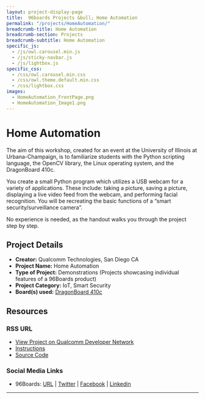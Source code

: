 ```yaml
---
layout: project-display-page
title:  96boards Projects &bull; Home Automation
permalink: "/projects/HomeAutomation/"
breadcrumb-title: Home Automation
breadcrumb-section: Projects
breadcrumb-subtitle: Home Automation
specific_js:
  - /js/owl.carousel.min.js
  - /js/sticky-navbar.js
  - /js/lightbox.js
specific_css:
  - /css/owl.carousel.min.css
  - /css/owl.theme.default.min.css
  - /css/lightbox.css
images:
  - HomeAutomation_FrontPage.png
  - HomeAutomation_Image1.png
---
```

# Home Automation

The aim of this workshop, created for an event at the University of Illinois at Urbana-Champaign, is to familiarize students with the Python scripting language, the OpenCV library, the Linux operating system, and the DragonBoard 410c.

You create a small Python program which utilizes a USB webcam for a variety of applications. These include: taking a picture, saving a picture, displaying a live video feed from the webcam, and performing facial recognition. You will be recreating the basic functions of a “smart security/surveillance camera”.

No experience is needed, as the handout walks you through the project step by step.

## Project Details

- **Creator:** Qualcomm Technologies, San Diego CA
- **Project Name:** Home Automation
- **Type of Project:** Demonstrations (Projects showcasing individual features of a 96Boards product)
- **Project Category:** IoT, Smart Security
- **Board(s) used:** [DragonBoard 410c](http://www.96boards.org/product/dragonboard410c/)

## Resources

### RSS URL

- [View Project on Qualcomm Developer Network](https://developer.qualcomm.com/project/home-automation)
- [Instructions](https://developer.qualcomm.com/download/project/home-automation-db410c.pdf)
- [Source Code](https://github.com/DBOpenSource/db410c-home-automation)

### Social Media Links

- 96Boards: [URL](http://www.96boards.org/) &#124; [Twitter](https://twitter.com/96boards) &#124; [Facebook](https://www.facebook.com/96Boards) &#124; [Linkedin](https://www.linkedin.com/showcase/6637095/)


***
